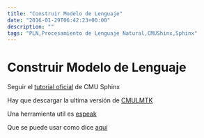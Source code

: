```yaml
---
title: "Construir Modelo de Lenguaje"
date: "2016-01-29T06:42:23+00:00"
description: ""
tags: "PLN,Procesamiento de Lenguaje Natural,CMUShinx,Sphinx"
---
```

# Construir Modelo de Lenguaje

Seguir el [tutorial oficial](http://cmusphinx.sourceforge.net/wiki/tutoriallm) de CMU Sphinx

Hay que descargar la ultima versión de [CMULMTK](http://sourceforge.net/projects/cmusphinx/files/cmuclmtk/0.7/)

Una herramienta util es [espeak](http://espeak.sourceforge.net/)

Que se puede usar como dice [aquí](http://stackoverflow.com/questions/11911028/python-arpabet-phonetic-transcription)

